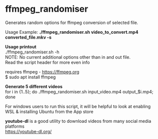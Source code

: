 # ffmpeg_randomiser

Generates random options for ffmpeg conversion of selected file.

Usage Example: <b>./ffmpeg_randomiser.sh video_to_convert.mp4 converted_file.mkv -s</b>

<b>Usage printout</b><br />
./ffmpeg_randomiser.sh -h<br />
NOTE: No current additional options other than in and out file.<br />
Read the script header for more even info<br />

requires ffmpeg - https://ffmpeg.org<br />
$ sudo apt install ffmpeg

<b>Generate 5 different videos</b><br />
for i in {1..5}; do ./ffmpeg_randomiser.sh input_video.mp4 output_$i.mp4; done

For windows users to run this script, it will be helpful to look at enabling WSL & installing Ubuntu from the App store

<b>youtube-dl</b> is a good utility to download videos from many social media platforms<br />
https://youtube-dl.org/